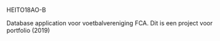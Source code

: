 HEITO18AO-B

Database application voor voetbalvereniging FCA.
Dit is een project voor portfolio (2019)
